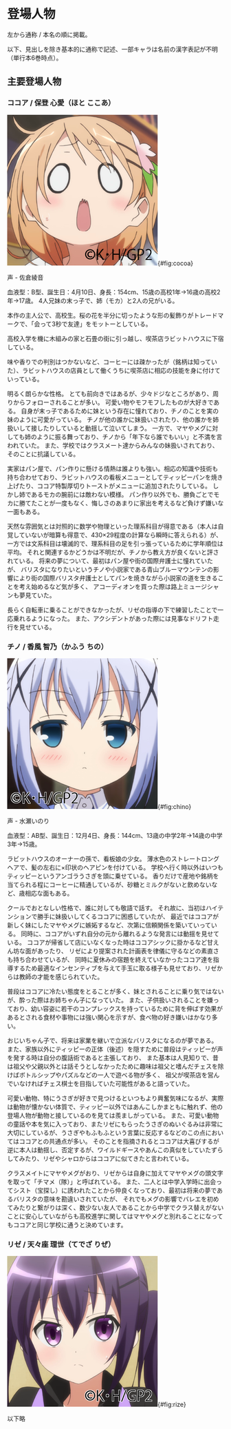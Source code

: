 # 登場人物

左から通称 / 本名の順に掲載。

以下、見出しを除き基本的に通称で記述、一部キャラは名前の漢字表記が不明（単行本6巻時点）。

## 主要登場人物

### ココア / 保登 心愛（ほと ここあ）

![保登 心愛](./img/cocoa.png){#fig:cocoa}

声 - 佐倉綾音

血液型：B型、誕生日：4月10日、身長：154cm、15歳の高校1年→16歳の高校2年→17歳。
4人兄妹の末っ子で、姉（モカ）と2人の兄がいる。

本作の主人公で、高校生。桜の花を半分に切ったような形の髪飾りがトレードマークで、「会って3秒で友達」をモットーとしている。

高校入学を機に木組みの家と石畳の街に引っ越し、喫茶店ラビットハウスに下宿している。

味や香りでの判別はつかないなど、コーヒーには疎かったが（銘柄は知っていた）、ラビットハウスの店員として働くうちに喫茶店に相応の技能を身に付けていっている。

明るく朗らかな性格。
とても前向きではあるが、少々ドジなところがあり、周りからフォローされることが多い。
可愛い物やモフモフしたものが大好きである。
自身が末っ子であるために妹という存在に憧れており、チノのことを実の妹のように可愛がっている。
チノが他の誰かに妹扱いされたり、他の誰かを姉扱いして接したりしていると動揺して泣いてしまう。
一方で、マヤやメグに対しても姉のように振る舞っており、チノから「年下なら誰でもいい」と不満を言われていた。
また、学校ではクラスメート達からみんなの妹扱いされており、そのことに抗議している。

実家はパン屋で、パン作りに懸ける情熱は誰よりも強い。相応の知識や技術も持ち合わせており、ラビットハウスの看板メニューとしてティッピーパンを焼き上げたり、ココア特製厚切りトーストがメニューに追加されたりしている。
しかし姉であるモカの腕前には敵わない模様。
パン作り以外でも、勝負ごとでモカに勝てたことが一度もなく、悔しさのあまりに家出を考えるなど負けず嫌いな一面もある。

天然な雰囲気とは対照的に数学や物理といった理系科目が得意である（本人は自覚していないが暗算も得意で、430×29程度の計算なら瞬時に答えられる）が、
一方では文系科目は壊滅的で、理系科目の足を引っ張っているために学年順位は平均。
それと関連するかどうかは不明だが、チノから教え方が良くないと評されている。
将来の夢について、最初はパン屋や街の国際弁護士に憧れていたが、
バリスタになりたいというチノや小説家である青山ブルーマウンテンの影響により街の国際バリスタ弁護士としてパンを焼きながら小説家の道を生きることを考え始めるなど気が多く、
アコーディオンを買った際は路上ミュージシャンも夢見ていた。

長らく自転車に乗ることができなかったが、リゼの指導の下で練習したことで一応乗れるようになった。
また、アクシデントがあった際には見事なドリフト走行を見せている。

### チノ / 香風 智乃（かふう ちの）

![香風 智乃](./img/chino.png){#fig:chino}

声 - 水瀬いのり

血液型：AB型、誕生日：12月4日、身長：144cm、13歳の中学2年→14歳の中学3年→15歳。

ラビットハウスのオーナーの孫で、看板娘の少女。
薄水色のストレートロングヘアで、髪の左右に×印状のヘアピンを付けている。
学校へ行く時以外はいつもティッピーというアンゴラうさぎを頭に乗せている。
香りだけで産地や銘柄を当てられる程にコーヒーに精通しているが、砂糖とミルクがないと飲めないなど、歳相応な面もある。

クールでおとなしい性格で、誰に対しても敬語で話す。
それ故に、当初はハイテンションで勝手に妹扱いしてくるココアに困惑していたが、
最近ではココアが新しく妹にしたマヤやメグに嫉妬するなど、次第に信頼関係を築いていっている。
同時に、ココアがいずれ自分の元から離れるような発言には動揺を見せている。
ココアが帰省して店にいなくなった時はココアシックに掛かるなど甘えん坊な面があったり、
リゼにより提案された計画表を律儀に守るなどの素直さも持ち合わせているが、
同時に夏休みの宿題を終えていなかったココア達を指導するため最適なインセンティブを与えて手玉に取る様子も見せており、リゼからは教師の才能を感じられていた。

普段はココアに冷たい態度をとることが多く、妹とされることに乗り気ではないが、酔った際はお姉ちゃん子になっていた。
また、子供扱いされることを嫌っており、幼い容姿に若干のコンプレックスを持っているために背を伸ばす効果があるとされる食材や事物には強い関心を示すが、食べ物の好き嫌いはかなり多い。

おじいちゃん子で、将来は家業を継いで立派なバリスタになるのが夢である。
また、家族以外にティッピーの正体（後述）を隠すために普段はティッピーが声を発する時は自分の腹話術であると主張しており、
また基本は人見知りで、昔は祖父や父親以外とは話そうとしなかったために趣味は祖父と嗜んだチェスを除けばボトルシップやパズルなどの一人で遊べる物が多く、
祖父が喫茶店を営んでいなければチェス棋士を目指していた可能性があると語っていた。

可愛い動物、特にうさぎが好きで見つけるといつもより興奮気味になるが、実際は動物が懐かない体質で、ティッピー以外ではあんこしかまともに触れず、他の登場人物が動物と接しているのを見ては羨ましがっている。
また、可愛い動物の童話や本を気に入っており、またリゼにもらったうさぎのぬいぐるみは非常に大切にしているが、うさぎやもふもふという言葉に反応するなどのこの点においてはココアとの共通点が多い。
そのことを指摘されるとココアは大喜びするが逆に本人は動揺し、否定するが、ワイルドギースやあんこの真似をしていたずらしてみたり、リゼやシャロからはココアに似てきたと言われている。

クラスメイトにマヤやメグがおり、リゼからは自身に加えてマヤやメグの頭文字を取って「チマメ（隊）」と呼ばれている。
また、二人とは中学入学時に出会ってシスト（宝探し）に誘われたことから仲良くなっており、最初は将来の夢であるバリスタの意味を勘違いされていたが、
それでもメグの影響でバレエを初めてみたりと繋がりは深く、数少ない友人であることから中学でクラス替えがないことに安心していながらも高校進学に関してはマヤやメグと別れることになってもココアと同じ学校に通うと決めています。

### リゼ / 天々座 理世（てでざ りぜ）

![天々座 理世](./img/rize.png){#fig:rize}

以下略
